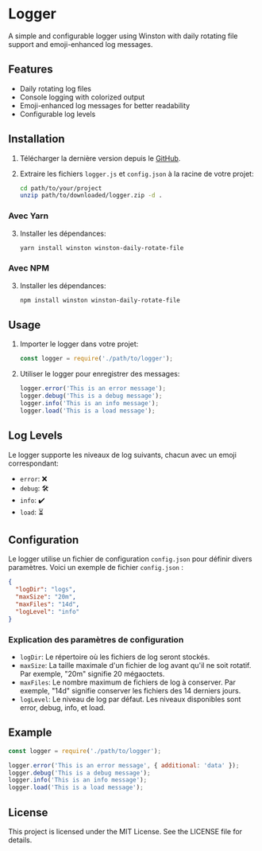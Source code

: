 # Logger

A simple and configurable logger using Winston with daily rotating file support and emoji-enhanced log messages.

## Features

- Daily rotating log files
- Console logging with colorized output
- Emoji-enhanced log messages for better readability
- Configurable log levels

## Installation

1. Télécharger la dernière version depuis le [GitHub](https://github.com/light2k4/logger/releases/latest).

2. Extraire les fichiers `logger.js` et `config.json` à la racine de votre projet:
    ```sh
    cd path/to/your/project
    unzip path/to/downloaded/logger.zip -d .
    ```

### Avec Yarn

3. Installer les dépendances:
    ```sh
    yarn install winston winston-daily-rotate-file
    ```

### Avec NPM

3. Installer les dépendances:
    ```sh
    npm install winston winston-daily-rotate-file
    ```

## Usage

1. Importer le logger dans votre projet:
    ```javascript
    const logger = require('./path/to/logger');
    ```

2. Utiliser le logger pour enregistrer des messages:
    ```javascript
    logger.error('This is an error message');
    logger.debug('This is a debug message');
    logger.info('This is an info message');
    logger.load('This is a load message');
    ```

## Log Levels

Le logger supporte les niveaux de log suivants, chacun avec un emoji correspondant:

- `error`: ❌
- `debug`: 🛠️
- `info`: ✔️
- `load`: ⏳

## Configuration

Le logger utilise un fichier de configuration `config.json` pour définir divers paramètres. Voici un exemple de fichier `config.json` :

```json
{
  "logDir": "logs",
  "maxSize": "20m",
  "maxFiles": "14d",
  "logLevel": "info"
}
```

### Explication des paramètres de configuration

- `logDir`: Le répertoire où les fichiers de log seront stockés.
- `maxSize`: La taille maximale d'un fichier de log avant qu'il ne soit rotatif. Par exemple, "20m" signifie 20 mégaoctets.
- `maxFiles`: Le nombre maximum de fichiers de log à conserver. Par exemple, "14d" signifie conserver les fichiers des 14 derniers jours.
- `logLevel`: Le niveau de log par défaut. Les niveaux disponibles sont error, debug, info, et load.

## Example

```javascript
const logger = require('./path/to/logger');

logger.error('This is an error message', { additional: 'data' });
logger.debug('This is a debug message');
logger.info('This is an info message');
logger.load('This is a load message');
```

## License
This project is licensed under the MIT License. See the LICENSE file for details.